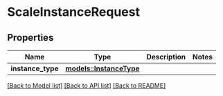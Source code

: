 # ScaleInstanceRequest

## Properties

Name | Type | Description | Notes
------------ | ------------- | ------------- | -------------
**instance_type** | [**models::InstanceType**](instance-type.md) |  | 

[[Back to Model list]](../README.md#documentation-for-models) [[Back to API list]](../README.md#documentation-for-api-endpoints) [[Back to README]](../README.md)


